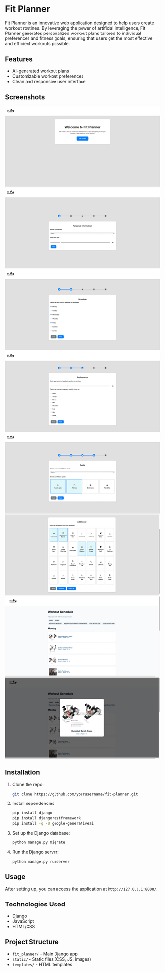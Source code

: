 # Fit Planner

Fit Planner is an innovative web application designed to help users create workout routines. By leveraging the power of artificial intelligence, Fit Planner generates personalized workout plans tailored to individual preferences and fitness goals, ensuring that users get the most effective and efficient workouts possible.

## Features
- AI-generated workout plans
- Customizable workout preferences
- Clean and responsive user interface

## Screenshots
![Home Page](fit_planner/fitPlanner_screenshots/homeScreen.png)
![Prefrences](fit_planner/fitPlanner_screenshots/prefrences.png)
![Prefrences](fit_planner/fitPlanner_screenshots/prefrences2.png)
![Prefrences](fit_planner/fitPlanner_screenshots/prefrences3.png)
![Prefrences](fit_planner/fitPlanner_screenshots/prefrences4.png)
![Prefrences](fit_planner/fitPlanner_screenshots/prefrences5.png)
![Workout](fit_planner/fitPlanner_screenshots/workoutPage1.png)
![Workout](fit_planner/fitPlanner_screenshots/workoutPage2.png)

## Installation
1. Clone the repo:
   ```bash
   git clone https://github.com/yourusername/fit-planner.git
   ```
2. Install dependencies:
   ```bash
   pip install django
   pip install djangorestframework
   pip install -q -U google-generativeai
   ```
3. Set up the Django database:
   ```bash
   python manage.py migrate
   ```
4. Run the Django server:
   ```bash
   python manage.py runserver
   ```

## Usage
After setting up, you can access the application at `http://127.0.0.1:8000/`.

## Technologies Used
- Django
- JavaScript
- HTML/CSS

## Project Structure
- `fit_planner/` - Main Django app
- `static/` - Static files (CSS, JS, images)
- `templates/` - HTML templates

